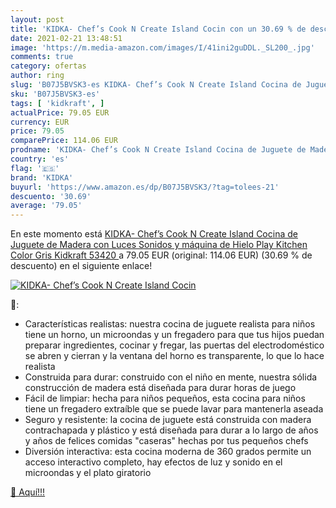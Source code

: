 ```yaml
---
layout: post
title: 'KIDKA- Chef’s Cook N Create Island Cocin con un 30.69 % de descuento'
date: 2021-02-21 13:48:51
image: 'https://m.media-amazon.com/images/I/41ini2guDDL._SL200_.jpg'
comments: true
category: ofertas
author: ring
slug: 'B07J5BVSK3-es KIDKA- Chef’s Cook N Create Island Cocina de Juguete de...'
sku: 'B07J5BVSK3-es'
tags: [ 'kidkraft', ]
actualPrice: 79.05 EUR
currency: EUR
price: 79.05
comparePrice: 114.06 EUR
prodname: 'KIDKA- Chef’s Cook N Create Island Cocina de Juguete de Madera  con Luces  Sonidos y máquina de Hielo Play Kitchen  Color Gris  Kidkraft 53420 '
country: 'es'
flag: '🇪🇸'
brand: 'KIDKA'
buyurl: 'https://www.amazon.es/dp/B07J5BVSK3/?tag=tolees-21'
descuento: '30.69'
average: '79.05'
---
```


En este momento está [KIDKA- Chef’s Cook N Create Island Cocina de Juguete de Madera  con Luces  Sonidos y máquina de Hielo Play Kitchen  Color Gris  Kidkraft 53420 ](https://www.amazon.es/dp/B07J5BVSK3/?tag=tolees-21) a 79.05 EUR (original: 114.06 EUR) (30.69 %  de descuento) en el siguiente enlace!

[![KIDKA- Chef’s Cook N Create Island Cocin](https://m.media-amazon.com/images/I/41ini2guDDL._SL200_.jpg)](https://www.amazon.es/dp/B07J5BVSK3/?tag=tolees-21)

🔎:

- Características realistas: nuestra cocina de juguete realista para niños tiene un horno, un microondas y un fregadero para que tus hijos puedan preparar ingredientes, cocinar y fregar, las puertas del electrodoméstico se abren y cierran y la ventana del horno es transparente, lo que lo hace realista
- Construida para durar: construido con el niño en mente, nuestra sólida construcción de madera está diseñada para durar horas de juego
- Fácil de limpiar: hecha para niños pequeños, esta cocina para niños tiene un fregadero extraíble que se puede lavar para mantenerla aseada
- Seguro y resistente: la cocina de juguete está construida con madera contrachapada y plástico y está diseñada para durar a lo largo de años y años de felices comidas "caseras" hechas por tus pequeños chefs
- Diversión interactiva: esta cocina moderna de 360 ​​grados permite un acceso interactivo completo, hay efectos de luz y sonido en el microondas y el plato giratorio

[🛒 Aquí!!!](https://www.amazon.es/dp/B07J5BVSK3/?tag=tolees-21)
